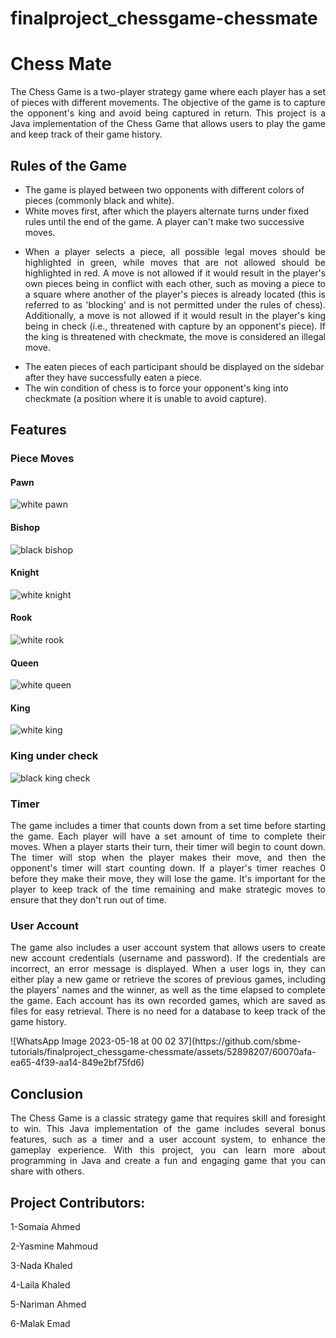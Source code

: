 # finalproject_chessgame-chessmate
# Chess Mate

<p align="justify"> The Chess Game is a two-player strategy game where each player has a set of pieces with different movements. The objective of the game is to capture the opponent's king and avoid being captured in return. This project is a Java implementation of the Chess Game that allows users to play the game and keep track of their game history. </p>

## Rules of the Game

* The game is played between two opponents with different colors of pieces (commonly black and white).
* White moves first, after which the players alternate turns under fixed rules until the end of the game. A player can't make two successive moves.
* <p align="justify"> When a player selects a piece, all possible legal moves should be highlighted in green, while moves that are not allowed should be highlighted in red. A move is not allowed if it would result in the player's own pieces being in conflict with each other, such as moving a piece to a square where another of the player's pieces is already located (this is referred to as 'blocking' and is not permitted under the rules of chess). Additionally, a move is not allowed if it would result in the player's king being in check (i.e., threatened with capture by an opponent's piece). If the king is threatened with checkmate, the move is considered an illegal move. </p>
* The eaten pieces of each participant should be displayed on the sidebar after they have successfully eaten a piece.
* The win condition of chess is to force your opponent's king into checkmate (a position where it is unable to avoid capture).

## Features

### Piece Moves

#### Pawn
![white pawn](https://github.com/sbme-tutorials/finalproject_chessgame-chessmate/assets/52898207/bb889654-a27e-450d-9c37-3de78af7fa6e)

#### Bishop
![black bishop](https://github.com/sbme-tutorials/finalproject_chessgame-chessmate/assets/52898207/98b28383-af33-40f6-a18a-91cba3a304c7)

#### Knight
![white knight](https://github.com/sbme-tutorials/finalproject_chessgame-chessmate/assets/52898207/c163ec41-0878-40f0-9c0f-3fff7ef1a7ff)

#### Rook
![white rook](https://github.com/sbme-tutorials/finalproject_chessgame-chessmate/assets/52898207/dade6f4b-4566-41f9-8329-fda5035a3258)

#### Queen
![white queen](https://github.com/sbme-tutorials/finalproject_chessgame-chessmate/assets/52898207/bef93be7-f8e1-49d2-871d-3dbff382ed42)

#### King
![white king](https://github.com/sbme-tutorials/finalproject_chessgame-chessmate/assets/52898207/b1ca78d8-59e3-4803-b5ba-60d8740935a3)

### King under check 
![black king check](https://github.com/sbme-tutorials/finalproject_chessgame-chessmate/assets/52898207/c3a7c23e-d9bf-44f3-89e3-da65bb8f5a78)




### Timer

<p align="justify"> The game includes a timer that counts down from a set time before starting the game. Each player will have a set amount of time to complete their moves. When a player starts their turn, their timer will begin to count down. The timer will stop when the player makes their move, and then the opponent's timer will start counting down. If a player's timer reaches 0 before they make their move, they will lose the game. It's important for the player to keep track of the time remaining and make strategic moves to ensure that they don't run out of time. </p>

### User Account
<p align="justify"> The game also includes a user account system that allows users to create new account credentials (username and password). If the credentials are incorrect, an error message is displayed. When a user logs in, they can either play a new game or retrieve the scores of previous games, including the players' names and the winner, as well as the time elapsed to complete the game. Each account has its own recorded games, which are saved as files for easy retrieval. There is no need for a database to keep track of the game history. </p>
![WhatsApp Image 2023-05-18 at 00 02 37](https://github.com/sbme-tutorials/finalproject_chessgame-chessmate/assets/52898207/60070afa-ea65-4f39-aa14-849e2bf75fd6)

## Conclusion

<p align="justify"> The Chess Game is a classic strategy game that requires skill and foresight to win. This Java implementation of the game includes several bonus features, such as a timer and a user account system, to enhance the gameplay experience. With this project, you can learn more about programming in Java and create a fun and engaging game that you can share with others. </p>


## Project Contributors:
1-Somaia Ahmed

2-Yasmine Mahmoud

3-Nada Khaled

4-Laila Khaled

5-Nariman Ahmed

6-Malak Emad


